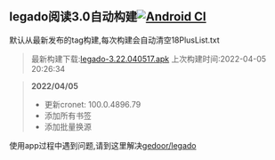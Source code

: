 ## legado阅读3.0自动构建[![Android CI](https://github.com/10bits/gedoor-Build/workflows/Android%20CI/badge.svg)](https://github.com/10bits/gedoor-Build/actions)

默认从最新发布的tag构建,每次构建会自动清空18PlusList.txt

> 最新构建下载:[legado-3.22.040517.apk](https://github.com/10bits/gedoor-Build/releases/download/legado-3.22.040517/legado-3.22.040517.apk) 上次构建时间:2022-04-05 20:26:34
<!--start-->
> **2022/04/05**
> 
> * 更新cronet: 100.0.4896.79
> * 添加所有书签
> * 添加批量换源
<!--end-->
  
使用app过程中遇到问题,请到这里解决[gedoor/legado](https://github.com/gedoor/legado/issues)


